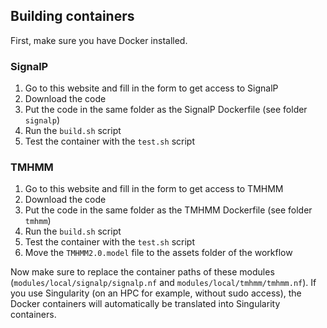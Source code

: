## Building containers
First, make sure you have Docker installed.

### SignalP
1. Go to this website and fill in the form to get access to SignalP
2. Download the code
3. Put the code in the same folder as the SignalP Dockerfile (see folder `signalp`)
4. Run the `build.sh` script
5. Test the container with the `test.sh` script

### TMHMM
1. Go to this website and fill in the form to get access to TMHMM
2. Download the code
3. Put the code in the same folder as the TMHMM Dockerfile (see folder `tmhmm`)
4. Run the `build.sh` script
5. Test the container with the `test.sh` script
6. Move the `TMHMM2.0.model` file to the assets folder of the workflow

Now make sure to replace the container paths of these modules (`modules/local/signalp/signalp.nf` and `modules/local/tmhmm/tmhmm.nf`). If you use Singularity (on an HPC for example, without sudo access), the Docker containers will automatically be translated into Singularity containers.
